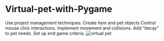 # Virtual-pet-with-Pygame
Use project management techniques. Create item and pet objects Control mouse click interactions. Implement movement and collisions. Add “decay” to pet needs. Set up end game criteria.
![virtual pet](https://github.com/Mikedweb/Virtual-pet-with-Pygame/assets/42615032/7960f565-0132-432a-8f7f-bbbba5184886)
